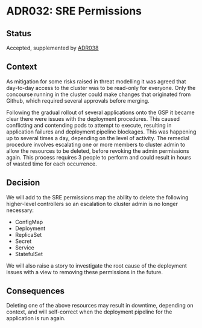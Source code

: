 # ADR032: SRE Permissions

## Status

Accepted, supplemented by [ADR038](ADR038-sre-permissions-istio.md)

## Context

As mitigation for some risks raised in threat modelling it was agreed that day-to-day access to the cluster was to be read-only for everyone. Only the concourse running in the cluster could make changes that originated from Github, which required several approvals before merging.

Following the gradual rollout of several applications onto the GSP it became clear there were issues with the deployment procedures. This caused conflicting and contending pods to attempt to execute, resulting in application failures and deployment pipeline blockages. This was happening up to several times a day, depending on the level of activity. The remedial procedure involves escalating one or more members to cluster admin to allow the resources to be deleted, before revoking the admin permissions again. This process requires 3 people to perform and could result in hours of wasted time for each occurrence.

## Decision

We will add to the SRE permissions map the ability to delete the following higher-level controllers so an escalation to cluster admin is no longer necessary:

* ConfigMap
* Deployment
* ReplicaSet
* Secret
* Service
* StatefulSet

We will also raise a story to investigate the root cause of the deployment issues with a view to removing these permissions in the future.

## Consequences

Deleting one of the above resources may result in downtime, depending on context, and will self-correct when the deployment pipeline for the application is run again.
